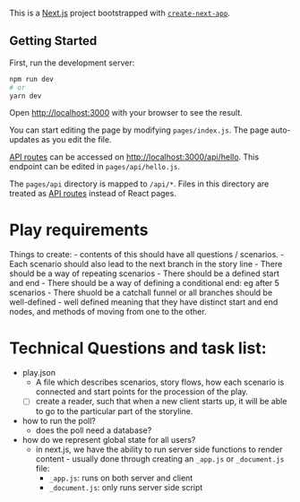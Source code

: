 This is a [Next.js](https://nextjs.org/) project bootstrapped with [`create-next-app`](https://github.com/vercel/next.js/tree/canary/packages/create-next-app).

## Getting Started

First, run the development server:

```bash
npm run dev
# or
yarn dev
```

Open [http://localhost:3000](http://localhost:3000) with your browser to see the result.

You can start editing the page by modifying `pages/index.js`. The page auto-updates as you edit the file.

[API routes](https://nextjs.org/docs/api-routes/introduction) can be accessed on [http://localhost:3000/api/hello](http://localhost:3000/api/hello). This endpoint can be edited in `pages/api/hello.js`.

The `pages/api` directory is mapped to `/api/*`. Files in this directory are treated as [API routes](https://nextjs.org/docs/api-routes/introduction) instead of React pages.

# Play requirements

Things to create:
    - contents of this should have all questions / scenarios.
    - Each scenario should also lead to the next branch in the story line
    - There should be a way of repeating scenarios
    - There should be a defined start and end
    - There should be a way of defining a conditional end: eg after 5 scenarios
        - There shuold be a catchall funnel or all branches should be well-defined
        - well defined meaning that they have distinct start and end nodes, and methods of moving from one to the other.

# Technical Questions and task list:
- play.json
    - A file which describes scenarios, story flows, how each scenario is connected and start points for the procession of the play.
    - [ ] create a reader, such that when a new client starts up, it will be able to go to the particular part of the storyline.
- how to run the poll?
    - does the poll need a database?
- how do we represent global state for all users?
    - in next.js, we have the ability to run server side functions to render content - usually done through creating an `_app.js` or `_document.js` file:
        - `_app.js`: runs on both server and client
        - `_document.js`: only runs server side script
        

